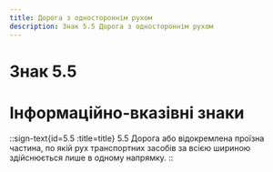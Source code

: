 ```yaml
---
title: Дорога з одностороннім рухом
description: Знак 5.5 Дорога з одностороннім рухом
---
```

# Знак 5.5
# Інформаційно-вказівні знаки
::sign-text{id=5.5 :title=title}
5.5 Дорога або відокремлена проїзна частина, по якій рух транспортних засобів за всією шириною здійснюється лише в одному напрямку.
::